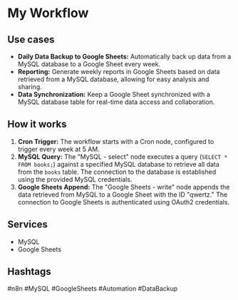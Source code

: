 # My Workflow

## Use cases

*   **Daily Data Backup to Google Sheets:** Automatically back up data from a MySQL database to a Google Sheet every week.
*   **Reporting:** Generate weekly reports in Google Sheets based on data retrieved from a MySQL database, allowing for easy analysis and sharing.
*   **Data Synchronization:** Keep a Google Sheet synchronized with a MySQL database table for real-time data access and collaboration.

## How it works

1.  **Cron Trigger:** The workflow starts with a Cron node, configured to trigger every week at 5 AM.
2.  **MySQL Query:** The "MySQL - select" node executes a query (`SELECT * FROM books;`) against a specified MySQL database to retrieve all data from the `books` table. The connection to the database is established using the provided MySQL credentials.
3.  **Google Sheets Append:** The "Google Sheets - write" node appends the data retrieved from MySQL to a Google Sheet with the ID "qwertz." The connection to Google Sheets is authenticated using OAuth2 credentials.

## Services

*   MySQL
*   Google Sheets

## Hashtags

#n8n #MySQL #GoogleSheets #Automation #DataBackup
